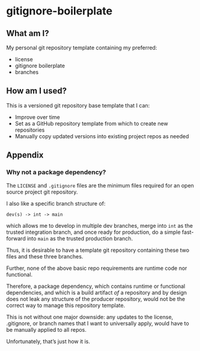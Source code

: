 # gitignore-boilerplate

## What am I?

My personal git repository template containing my preferred:

- license
- gitignore boilerplate
- branches


## How am I used?

This is a versioned git repository base template that I can:

- Improve over time
- Set as a GitHub repository template from which to create new repositories
- Manually copy updated versions into existing project repos as needed


## Appendix

### Why not a package dependency?

The ```LICENSE``` and ```.gitignore``` files are the minimum files required for an open source project git repository.

I also like a specific branch structure of:

```
dev(s) -> int -> main
```

which allows me to develop in multiple dev branches, merge into ```int``` as the trusted integration branch, and once ready for production, do a simple fast-forward into ```main``` as the trusted production branch. 

Thus, it is desirable to have a template git repository containing these two files and these three branches.

Further, none of the above basic repo requirements are runtime code nor functional.

Therefore, a package dependency, which contains runtime or functional dependencies, and which is a build artifact *of* a repository and by design does not leak any structure of the producer repository, would not be the correct way to manage this repository template.

This is not without one major downside: any updates to the license, .gitignore, or branch names that I want to universally apply, would have to be manually applied to all repos.

Unfortunately, that’s just how it is.
